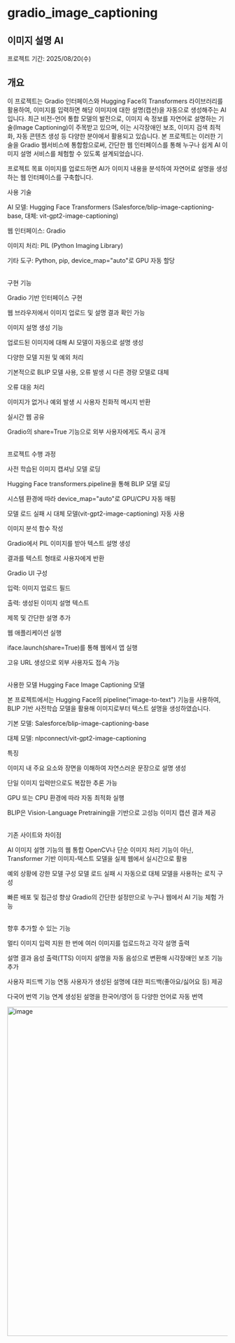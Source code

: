 # gradio_image_captioning
## 이미지 설명 AI
프로젝트 기간: 2025/08/20(수)
<br/>

## 개요
이 프로젝트는 Gradio 인터페이스와 Hugging Face의 Transformers 라이브러리를 활용하여, 이미지를 입력하면 해당 이미지에 대한 설명(캡션)을 자동으로 생성해주는 AI입니다.
최근 비전-언어 통합 모델의 발전으로, 이미지 속 정보를 자연어로 설명하는 기술(Image Captioning)이 주목받고 있으며, 이는 시각장애인 보조, 이미지 검색 최적화, 자동 콘텐츠 생성 등 다양한 분야에서 활용되고 있습니다.
본 프로젝트는 이러한 기술을 Gradio 웹서비스에 통합함으로써, 간단한 웹 인터페이스를 통해 누구나 쉽게 AI 이미지 설명 서비스를 체험할 수 있도록 설계되었습니다.

프로젝트 목표
이미지를 업로드하면 AI가 이미지 내용을 분석하여 자연어로 설명을 생성하는 웹 인터페이스를 구축합니다.
<br/>

사용 기술

AI 모델: Hugging Face Transformers (Salesforce/blip-image-captioning-base, 대체: vit-gpt2-image-captioning)

웹 인터페이스: Gradio

이미지 처리: PIL (Python Imaging Library)

기타 도구: Python, pip, device_map="auto"로 GPU 자동 할당

<br/>
구현 기능

Gradio 기반 인터페이스 구현

웹 브라우저에서 이미지 업로드 및 설명 결과 확인 가능

이미지 설명 생성 기능

업로드된 이미지에 대해 AI 모델이 자동으로 설명 생성

다양한 모델 지원 및 예외 처리

기본적으로 BLIP 모델 사용, 오류 발생 시 다른 경량 모델로 대체

오류 대응 처리

이미지가 없거나 예외 발생 시 사용자 친화적 메시지 반환

실시간 웹 공유

Gradio의 share=True 기능으로 외부 사용자에게도 즉시 공개

<br/>
프로젝트 수행 과정

사전 학습된 이미지 캡셔닝 모델 로딩

Hugging Face transformers.pipeline을 통해 BLIP 모델 로딩

시스템 환경에 따라 device_map="auto"로 GPU/CPU 자동 매핑

모델 로드 실패 시 대체 모델(vit-gpt2-image-captioning) 자동 사용

이미지 분석 함수 작성

Gradio에서 PIL 이미지를 받아 텍스트 설명 생성

결과를 텍스트 형태로 사용자에게 반환

Gradio UI 구성

입력: 이미지 업로드 필드

출력: 생성된 이미지 설명 텍스트

제목 및 간단한 설명 추가

웹 애플리케이션 실행

iface.launch(share=True)를 통해 웹에서 앱 실행

고유 URL 생성으로 외부 사용자도 접속 가능

<br/>
사용한 모델
Hugging Face Image Captioning 모델

본 프로젝트에서는 Hugging Face의 pipeline("image-to-text") 기능을 사용하여, BLIP 기반 사전학습 모델을 활용해 이미지로부터 텍스트 설명을 생성하였습니다.

기본 모델: Salesforce/blip-image-captioning-base

대체 모델: nlpconnect/vit-gpt2-image-captioning

특징

이미지 내 주요 요소와 장면을 이해하여 자연스러운 문장으로 설명 생성

단일 이미지 입력만으로도 복잡한 추론 가능

GPU 또는 CPU 환경에 따라 자동 최적화 실행

BLIP은 Vision-Language Pretraining을 기반으로 고성능 이미지 캡션 결과 제공

<br/>
기존 사이트와 차이점

AI 이미지 설명 기능의 웹 통합
OpenCV나 단순 이미지 처리 기능이 아닌, Transformer 기반 이미지-텍스트 모델을 실제 웹에서 실시간으로 활용

예외 상황에 강한 모델 구성
모델 로드 실패 시 자동으로 대체 모델을 사용하는 로직 구성

빠른 배포 및 접근성 향상
Gradio의 간단한 설정만으로 누구나 웹에서 AI 기능 체험 가능

<br/>
향후 추가할 수 있는 기능

멀티 이미지 입력 지원
한 번에 여러 이미지를 업로드하고 각각 설명 출력

설명 결과 음성 출력(TTS)
이미지 설명을 자동 음성으로 변환해 시각장애인 보조 기능 추가

사용자 피드백 기능 연동
사용자가 생성된 설명에 대한 피드백(좋아요/싫어요 등) 제공

다국어 번역 기능 연계
생성된 설명을 한국어/영어 등 다양한 언어로 자동 번역

<img width="870" height="752" alt="image" src="https://github.com/user-attachments/assets/4654b8be-fc81-4148-9886-4dbbb4ce0078" />
